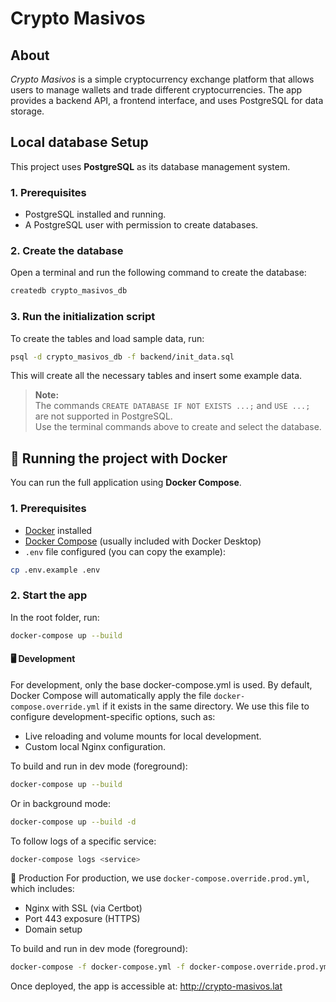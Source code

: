 # Crypto Masivos

## About

_Crypto Masivos_ is a simple cryptocurrency exchange platform that allows users to manage wallets and trade different cryptocurrencies. The app provides a backend API, a frontend interface, and uses PostgreSQL for data storage.

## Local database Setup

This project uses **PostgreSQL** as its database management system.

### 1. Prerequisites

- PostgreSQL installed and running.
- A PostgreSQL user with permission to create databases.

### 2. Create the database

Open a terminal and run the following command to create the database:

```bash
createdb crypto_masivos_db
```

### 3. Run the initialization script

To create the tables and load sample data, run:

```bash
psql -d crypto_masivos_db -f backend/init_data.sql
```

This will create all the necessary tables and insert some example data.

> **Note:**  
> The commands `CREATE DATABASE IF NOT EXISTS ...;` and `USE ...;` are not supported in PostgreSQL.  
> Use the terminal commands above to create and select the database.

## 🐳 Running the project with Docker

You can run the full application using **Docker Compose**.

### 1. Prerequisites

- [Docker](https://www.docker.com/products/docker-desktop/) installed
- [Docker Compose](https://docs.docker.com/compose/) (usually included with Docker Desktop)
- `.env` file configured (you can copy the example):

```bash
cp .env.example .env
```

### 2. Start the app

In the root folder, run:

```bash
docker-compose up --build
```
#### 🖥️ Development

For development, only the base docker-compose.yml is used.
By default, Docker Compose will automatically apply the file `docker-compose.override.yml` if it exists in the same directory. We use this file to configure development-specific options, such as:

- Live reloading and volume mounts for local development.
- Custom local Nginx configuration.

To build and run in dev mode (foreground):

```bash
docker-compose up --build
```

Or in background mode:

```bash
docker-compose up --build -d
```

To follow logs of a specific service:

```bash
docker-compose logs <service>
```

🚀 Production
For production, we use `docker-compose.override.prod.yml`, which includes:

- Nginx with SSL (via Certbot)
- Port 443 exposure (HTTPS)
- Domain setup

To build and run in dev mode (foreground):

```bash
docker-compose -f docker-compose.yml -f docker-compose.override.prod.yml up --build
```
Once deployed, the app is accessible at: http://crypto-masivos.lat